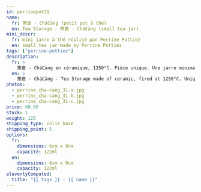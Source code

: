 ```yaml
---
id: perrinepot31
name:
  fr: 茶倉 - CháCāng (petit pot à thé)
  en: Tea Storage - 茶倉 - CháCāng (small tea jar)
mini_descr:
  fr: mini jarre à thé réalisé par Perrine Pottiez
  en: small tea jar made by Perrine Pottiez
tags: ["perrine-pottiez"]
description:
  fr: >
    茶倉 - CháCāng en céramique, 1250°C. Pièce unique. Une jarre minimaliste idéale pour le rite du GōngFūChá - 工夫茶
  en: >
    茶倉 - CháCāng - Tea Storage made of ceramic, fired at 1250°C. Unique piece. A minimalist jar perfect for the GōngFūChá - 工夫茶
photos:
  - perrine_cha-cang_31-a.jpg
  - perrine_cha-cang_31-b.jpg
  - perrine_cha-cang_31-c.jpg
price: 60.00
stock: 1
weight: 125
shipping_type: colis_base
shipping_point: 5
options:
  fr:
    dimensions: 6cm x 9cm
    capacité: 122ml
  en:
    dimensions: 6cm x 9cm
    capacity: 122ml
eleventyComputed:
  title: "{{ tags }} - {{ name }}"
---
```


